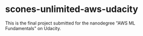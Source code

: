 # scones-unlimited-aws-udacity
This is the final project submitted for the nanodegree "AWS ML Fundamentals" on Udacity.
